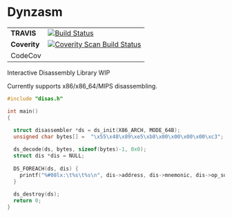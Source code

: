 # Dynzasm

| | |
|----------|--------------------------------|
|**TRAVIS**|[![Build Status](https://travis-ci.org/Mithreindeir/Dynzasm.svg?branch=master)](https://travis-ci.org/Mithreindeir/Dynzasm)|
|**Coverity**|[![Coverity Scan Build Status](https://scan.coverity.com/projects/15646/badge.svg)](https://scan.coverity.com/projects/mithreindeir-dynzasm)|
|CodeCov||

Interactive Disassembly Library WIP

Currently supports x86/x86_64/MIPS disassembling.

```C
#include "disas.h"

int main()
{
	
  struct disassembler *ds = ds_init(X86_ARCH, MODE_64B);
  unsigned char bytes[] =  "\x55\x48\x89\xe5\xb8\x00\x00\x00\x00\xc3";

  ds_decode(ds, bytes, sizeof(bytes)-1, 0x0);
  struct dis *dis = NULL;
  
  DS_FOREACH(ds, dis) {
    printf("%#08lx:\t%s\t%s\n", dis->address, dis->mnemonic, dis->op_squash);
  }
  
  ds_destroy(ds);
  return 0;
}

```
